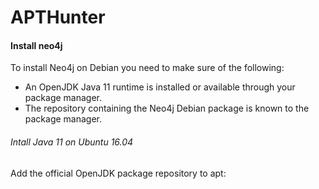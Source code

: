 # APTHunter

#### Install neo4j 
To install Neo4j on Debian you need to make sure of the following:
   - An OpenJDK Java 11 runtime is installed or available through your package manager.
   - The repository containing the Neo4j Debian package is known to the package manager.

###### Intall Java 11 on Ubuntu 16.04

Add the official OpenJDK package repository to apt:
